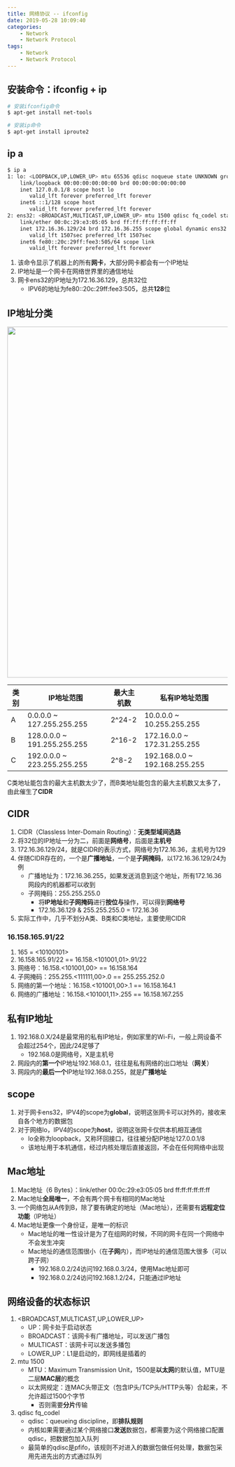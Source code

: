 ```yaml
---
title: 网络协议 -- ifconfig
date: 2019-05-28 10:09:40
categories:
    - Network
    - Network Protocol
tags:
    - Network
    - Network Protocol
---
```


## 安装命令：ifconfig + ip
```sh
# 安装ifconfig命令
$ apt-get install net-tools

# 安装ip命令
$ apt-get install iproute2
```

<!-- more -->

## ip a
```sh
$ ip a
1: lo: <LOOPBACK,UP,LOWER_UP> mtu 65536 qdisc noqueue state UNKNOWN group default qlen 1000
    link/loopback 00:00:00:00:00:00 brd 00:00:00:00:00:00
    inet 127.0.0.1/8 scope host lo
       valid_lft forever preferred_lft forever
    inet6 ::1/128 scope host
       valid_lft forever preferred_lft forever
2: ens32: <BROADCAST,MULTICAST,UP,LOWER_UP> mtu 1500 qdisc fq_codel state UP group default qlen 1000
    link/ether 00:0c:29:e3:05:05 brd ff:ff:ff:ff:ff:ff
    inet 172.16.36.129/24 brd 172.16.36.255 scope global dynamic ens32
       valid_lft 1507sec preferred_lft 1507sec
    inet6 fe80::20c:29ff:fee3:505/64 scope link
       valid_lft forever preferred_lft forever
```
1. 该命令显示了机器上的所有**网卡**，大部分网卡都会有一个IP地址
2. IP地址是一个网卡在网络世界里的通信地址
3. 网卡ens32的IP地址为172.16.36.129，总共32位
    - IPV6的地址为fe80::20c:29ff:fee3:505，总共**128**位

## IP地址分类
<img src="https://network-protocol-1253868755.cos.ap-guangzhou.myqcloud.com/network-protocol-ifconfig-ip-classification.png" width=800/>


| 类别 | IP地址范围 | 最大主机数 | 私有IP地址范围 |
| ---- | ---- | ---- | ---- |
| A | 0.0.0.0 ~ 127.255.255.255 | 2^24-2 | 10.0.0.0 ~ 10.255.255.255 |
| B | 128.0.0.0 ~ 191.255.255.255 | 2^16-2 | 172.16.0.0 ~ 172.31.255.255 |
| C | 192.0.0.0 ~ 223.255.255.255 | 2^8-2 | 192.168.0.0 ~ 192.168.255.255 |

C类地址能包含的最大主机数太少了，而B类地址能包含的最大主机数又太多了，由此催生了**CIDR**

## CIDR
1. CIDR（Classless Inter-Domain Routing）：**无类型域间选路**
2. 将32位的IP地址一分为二，前面是**网络号**，后面是**主机号**
3. 172.16.36.129/24，就是CIDR的表示方式，网络号为172.16.36，主机号为129
4. 伴随CIDR存在的，一个是**广播地址**，一个是**子网掩码**，以172.16.36.129/24为例
    - 广播地址为：172.16.36.255，如果发送消息到这个地址，所有172.16.36网段内的机器都可以收到
    - 子网掩码：255.255.255.0
        - 将**IP地址**和**子网掩码**进行**按位与**操作，可以得到**网络号**
        - 172.16.36.129 & 255.255.255.0 = 172.16.36
5. 实际工作中，几乎不划分A类、B类和C类地址，主要使用CIDR

### 16.158.165.91/22
1. 165 = <10100101>
2. 16.158.165.91/22 == 16.158.<101001,01>.91/22
3. 网络号：16.158.<101001,00> == 16.158.164
4. 子网掩码：255.255.<111111,00>.0 == 255.255.252.0
5. 网络的第一个地址：16.158.<101001,00>.1 == 16.158.164.1
6. 网络的广播地址：16.158.<101001,11>.255 == 16.158.167.255

## 私有IP地址
1. 192.168.0.X/24是最常用的私有IP地址，例如家里的Wi-Fi，一般上网设备不会超过254个，因此/24足够了
    - 192.168.0是网络号，X是主机号
2. 网段内的**第一个**IP地址192.168.0.1，往往是私有网络的出口地址（**网关**）
3. 网段内的**最后一个**IP地址192.168.0.255，就是**广播地址**

## scope
1. 对于网卡ens32，IPV4的scope为**global**，说明这张网卡可以对外的，接收来自各个地方的数据包
2. 对于网络lo，IPV4的scope为**host**，说明这张网卡仅供本机相互通信
    - lo全称为loopback，又称环回接口，往往被分配IP地址127.0.0.1/8
    - 该地址用于本机通信，经过内核处理后直接返回，不会在任何网络中出现

## Mac地址
1. Mac地址（6 Bytes）：link/ether 00:0c:29:e3:05:05 brd ff:ff:ff:ff:ff:ff
2. Mac地址**全局唯一**，不会有两个网卡有相同的Mac地址
3. 一个网络包从A传到B，除了要有确定的地址（Mac地址），还需要有**远程定位功能**（IP地址）
4. Mac地址更像一个身份证，是唯一的标识
    - Mac地址的唯一性设计是为了在组网的时候，不同的网卡在同一个网络中不会发生冲突
    - Mac地址的通信范围很小（在**子网**内），而IP地址的通信范围大很多（可以跨子网）
        - 192.168.0.2/24访问192.168.0.3/24，使用Mac地址即可
        - 192.168.0.2/24访问192.168.1.2/24，只能通过IP地址

## 网络设备的状态标识
1. <BROADCAST,MULTICAST,UP,LOWER_UP>
    - UP：网卡处于启动状态
    - BROADCAST：该网卡有广播地址，可以发送广播包
    - MULTICAST：该网卡可以发送多播包
    - LOWER_UP：L1是启动的，即网线是插着的
2. mtu 1500
    - MTU：Maximum Transmission Unit，1500是**以太网**的默认值，MTU是二层**MAC层**的概念
    - 以太网规定：连MAC头带正文（包含IP头/TCP头/HTTP头等）合起来，不允许超过1500个字节
        - 否则需要**分片**传输
3. qdisc fq_codel
    - qdisc：queueing discipline，即**排队规则**
    - 内核如果需要通过某个网络接口**发送**数据包，都需要为这个网络接口配置qdisc，把数据包加入队列
    - 最简单的qdisc是pfifo，该规则不对进入的数据包做任何处理，数据包采用先进先出的方式通过队列

<!-- indicate-the-source -->
